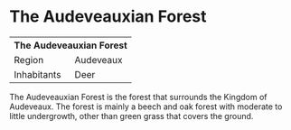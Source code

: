 # The Audeveauxian Forest

<table><tbody>
	<tr> <th colspan=2>The Audeveauxian Forest</th> </tr>
	<tr> <td>Region</td> <td>Audeveaux</td> </tr>
	<tr> <td>Inhabitants</td> <td>Deer</td> </tr>
</tbody></table>

The Audeveauxian Forest is the forest that surrounds the Kingdom of Audeveaux. The forest is mainly a beech and oak forest with moderate to little undergrowth, other than green grass that covers the ground.
